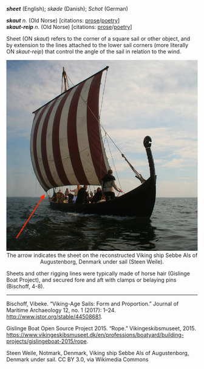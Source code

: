 **_sheet_** (English); _skøde_ (Danish); _Schot_ (German)

_**skaut** n._ (Old Norse) [citations: [prose](https://onp.ku.dk/onp/onp.php?o69986)/[poetry](https://lexiconpoeticum.org/m.php?p=lemma&i=73548)]  
_**skaut-reip** n._ (Old Norse) [citations: [prose](https://onp.ku.dk/onp/onp.php?o69999)/[poetry](https://lexiconpoeticum.org/gefin/q.php?p=lp/words/word/73563)]  

  Sheet (ON _skaut_) refers to the corner of a square sail or other object, and by extension to the lines attached to the lower sail corners (more literally ON _skaut-reip_) that control the angle of the sail in relation to the wind. 

<div align="center">
  
  ![Viking ship Sebbe Als of Augustenborg, Denmark under sail.](../images/Sheet_Sebbe_Als.jpg)  
  The arrow indicates the sheet on the reconstructed Viking ship Sebbe Als of Augustenborg, Denmark under sail (Steen Weile).

</div>

  Sheets and other rigging lines were typically made of horse hair (Gislinge Boat Project), and secured fore and aft with clamps or belaying pins (Bischoff, 4-8).

---

  Bischoff, Vibeke. “Viking-Age Sails: Form and Proportion.” Journal of Maritime Archaeology 12, no. 1 (2017): 1–24. http://www.jstor.org/stable/44508681.

  Gislinge Boat Open Source Project 2015. “Rope.” Vikingeskibsmuseet, 2015. https://www.vikingeskibsmuseet.dk/en/professions/boatyard/building-projects/gislingeboat-2015/rope.

  Steen Weile, Notmark, Denmark, Viking ship Sebbe Als of Augustenborg, Denmark under sail. CC BY 3.0, via Wikimedia Commons